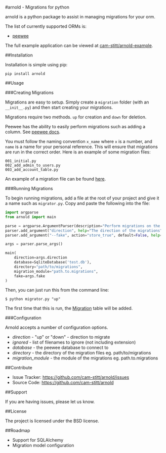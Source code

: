 #arnold - Migrations for python

arnold is a python package to assist in managing migrations for your orm.

The list of currently supported ORMs is:

* [peewee](https://github.com/coleifer/peewee)

The full example application can be viewed at [cam-stitt/arnold-example](https://github.com/cam-stitt/arnold-example).

##Installation

Installation is simple using pip:

`pip install arnold`

##Usage

###Creating Migrations

Migrations are easy to setup. Simply create a `migration` folder
(with an `__init__.py`) and then start creating your migrations.

Migrations require two methods. `up` for creation and `down` for deletion.

Peewee has the ability to easily perform migrations such as adding a column. See [peewee docs](http://peewee.readthedocs.org/en/latest/peewee/playhouse.html#basic-schema-migrations).

You must follow the naming convention `x_name` where `x` is a number, and `name` is a name for your personal reference. This will ensure that migrations are run in the correct order. Here is an example of some migration files:

```
001_initial.py
002_add_admin_to_users.py
003_add_account_table.py
```

An example of a migration file can be found [here](https://github.com/cam-stitt/arnold/blob/master/tests/migrations/001_initial.py).

###Running Migrations

To begin running migrations, add a file at the root of your project and give it a name such as `migrator.py`. Copy and paste the following into the file:

```python
import argparse
from arnold import main

parse = argparse.ArgumentParser(description="Perform migrations on the database")
parser.add_argument("direction", help="The direction of the migrations")
parser.add_argument("--fake", action="store_true", default=False, help="Do you want to fake the migrations (not actually run them, but update the migration table)?")

args = parser.parse_args()

main(
    direction=args.direction
    database=SqliteDatabase('test.db'),
    directory="path/to/migrations",
    migration_module="path.to.migrations",
    fake=args.fake
)
```

Then, you can just run this from the command line:

```$ python migrator.py "up"```

The first time that this is run, the [Migration](https://github.com/cam-stitt/arnold/blob/master/arnold/models.py) table will be added.

###Configuration

Arnold accepts a number of configuration options.

* *direction* - "up" or "down" - direction to migrate
* *ignored* - list of filenames to ignore (not including extension)
* *database* - the peewee database to connect to
* *directory* - the directory of the migration files eg. path/to/migrations
* *migration_module* - the module of the migrations eg. path.to.migrations

##Contribute

- Issue Tracker: https://github.com/cam-stitt/arnold/issues
- Source Code: https://github.com/cam-stitt/arnold

##Support

If you are having issues, please let us know.

##License

The project is licensed under the BSD license.

##Roadmap

* Support for SQLAlchemy
* Migration model configuration
